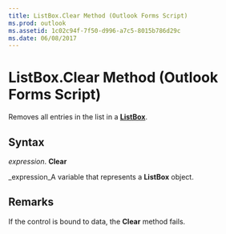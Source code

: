 ```yaml
---
title: ListBox.Clear Method (Outlook Forms Script)
ms.prod: outlook
ms.assetid: 1c02c94f-7f50-d996-a7c5-8015b786d29c
ms.date: 06/08/2017
---
```



# ListBox.Clear Method (Outlook Forms Script)

Removes all entries in the list in a  **[ListBox](listbox-object-outlook-forms-script.md)**.


## Syntax

 _expression_. **Clear**

 _expression_A variable that represents a  **ListBox** object.


## Remarks

If the control is bound to data, the  **Clear** method fails.


